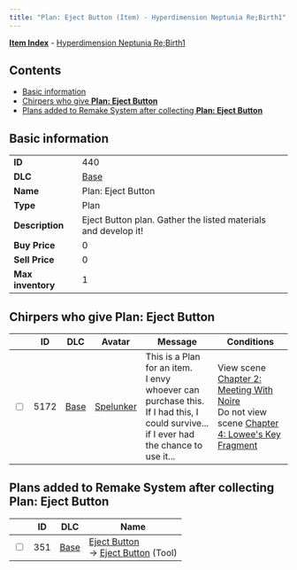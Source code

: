 ```yaml
---
title: "Plan: Eject Button (Item) - Hyperdimension Neptunia Re;Birth1"
---
```


[**Item Index**](/neptunia/rb1/item/index.html) - [Hyperdimension Neptunia Re;Birth1](/neptunia/rb1)

## Contents

- [Basic information](#basic-information)
- [Chirpers who give **Plan: Eject Button**](#chirpers-who-give-plan-eject-button)
- [Plans added to Remake System after collecting **Plan: Eject Button**](#plans-added-to-remake-system-after-collecting-plan-eject-button)

## Basic information

|   |   |
| -- | -- |
| **ID** | 440 |
| **DLC** | [Base](/neptunia/rb1/dlc/1-base.html) |
| **Name** | Plan: Eject Button |
| **Type** | Plan |
| **Description** | Eject Button plan. Gather the listed materials and develop it! |
| **Buy Price** | 0 |
| **Sell Price** | 0 |
| **Max inventory** | 1 |

## Chirpers who give **Plan: Eject Button**

|    | ID | DLC | Avatar | Message | Conditions |
| -- | -- | --- | ------ | ------- | ---------- |
| <input type="checkbox" id="rb1-chirper-event-1-5172" class="trackbox" /> | 5172 | [Base](/neptunia/rb1/dlc/1-base.html) | [Spelunker](/neptunia/rb1/avatar/1-244-spelunker.html) | This is a Plan for an item.<br />I envy whoever can purchase this.<br />If I had this, I could survive... if I ever had the chance to use it... | View scene [Chapter 2: Meeting With Noire](/neptunia/rb1/scene/1-212-chapter-2-meeting-with-noire.html)<br />Do not view scene [Chapter 4: Lowee's Key Fragment](/neptunia/rb1/scene/1-424-chapter-4-lowees-key-fragment.html) |

## Plans added to Remake System after collecting **Plan: Eject Button**

|    | ID | DLC | Name |
| -- | -- | --- | ---- |
| <input type="checkbox" id="rb1-remake-1-351" class="trackbox" /> | 351 | [Base](/neptunia/rb1/dlc/1-base.html) | [Eject Button](/neptunia/rb1/remake/1-351-eject-button.html)<br />→ [Eject Button](/neptunia/rb1/item/1-44-eject-button.html) (Tool) |